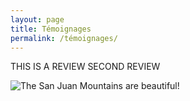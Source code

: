 ```yaml
---
layout: page
title: Témoignages
permalink: /témoignages/
---
```

THIS IS A REVIEW 
SECOND REVIEW




[jekyll-organization]: https://github.com/jekyll
![The San Juan Mountains are beautiful!](/assets/images/san-juan-mountains.avif "San Juan Mountains")
